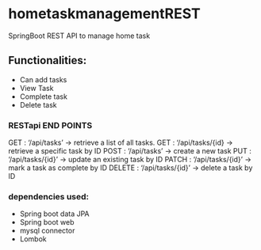 # hometaskmanagementREST
SpringBoot REST API to manage home task

## Functionalities:
* Can add tasks
* View Task
* Complete task
* Delete task

### RESTapi END POINTS
GET : ‘/api/tasks’ -> retrieve a list of all tasks.
GET : ‘/api/tasks/{id} -> retrieve a specific task by ID
POST : ‘/api/tasks’ -> create a new task
PUT : ‘/api/tasks/{id}’ -> update an existing task by ID
PATCH : ‘/api/tasks/{id}’ -> mark a task as complete by ID
DELETE : ‘/api/tasks/{id}’ -> delete a task by ID

### dependencies used:
* Spring boot data JPA
* Spring boot web
* mysql connector 
* Lombok

